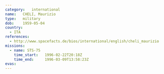 ```yaml
---
category:	international
name:	CHELI, Maurizio
type:	military
dob:	1959-05-04
country:
  - ITA
references:
  - http://www.spacefacts.de/bios/international/english/cheli_maurizio.htm
missions:
  - name: STS-75
    time_start:   1996-02-22T20:18Z
    time_end:     1996-03-09T13:58:23Z
evas:
---
```

